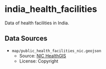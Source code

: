 # india_health_facilities

Data of health facilities in India.

## Data Sources

- `map/public_health_facilities_nic.geojson`
  - Source: [NIC HealthGIS](https://bharatmaps.gov.in/)
  - License: Copyright 
